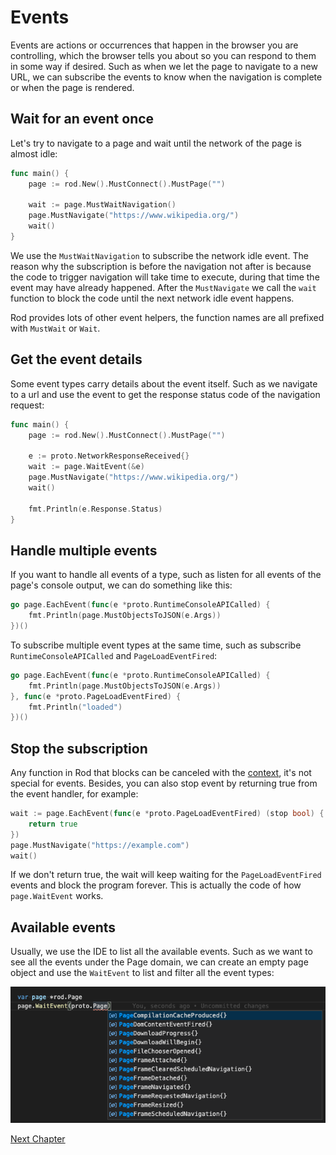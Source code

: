 # Events

Events are actions or occurrences that happen in the browser you are controlling,
which the browser tells you about so you can respond to them in some way if desired.
Such as when we let the page to navigate to a new URL, we can subscribe the events to know when
the navigation is complete or when the page is rendered.

## Wait for an event once

Let's try to navigate to a page and wait until the network of the page is almost idle:

```go
func main() {
	page := rod.New().MustConnect().MustPage("")

	wait := page.MustWaitNavigation()
	page.MustNavigate("https://www.wikipedia.org/")
	wait()
}
```

We use the `MustWaitNavigation` to subscribe the network idle event.
The reason why the subscription is before the navigation not after is because the code to trigger navigation will
take time to execute, during that time the event may have already happened.
After the `MustNavigate` we call the `wait` function to block the code until the next network idle event happens.

Rod provides lots of other event helpers, the function names are all prefixed with `MustWait` or `Wait`.

## Get the event details

Some event types carry details about the event itself. Such as we navigate to a url and use the event to get
the response status code of the navigation request:

```go
func main() {
	page := rod.New().MustConnect().MustPage("")

	e := proto.NetworkResponseReceived{}
	wait := page.WaitEvent(&e)
	page.MustNavigate("https://www.wikipedia.org/")
	wait()

	fmt.Println(e.Response.Status)
}
```

## Handle multiple events

If you want to handle all events of a type, such as listen for all events of the page's console output,
we can do something like this:

```go
go page.EachEvent(func(e *proto.RuntimeConsoleAPICalled) {
    fmt.Println(page.MustObjectsToJSON(e.Args))
})()
```

To subscribe multiple event types at the same time, such as subscribe `RuntimeConsoleAPICalled` and `PageLoadEventFired`:

```go
go page.EachEvent(func(e *proto.RuntimeConsoleAPICalled) {
    fmt.Println(page.MustObjectsToJSON(e.Args))
}, func(e *proto.PageLoadEventFired) {
    fmt.Println("loaded")
})()
```

## Stop the subscription

Any function in Rod that blocks can be canceled with the [context](context-and-timeout.md), it's not special for events.
Besides, you can also stop event by returning true from the event handler, for example:

```go
wait := page.EachEvent(func(e *proto.PageLoadEventFired) (stop bool) {
    return true
})
page.MustNavigate("https://example.com")
wait()
```

If we don't return true, the wait will keep waiting for the `PageLoadEventFired` events and block the program forever.
This is actually the code of how `page.WaitEvent` works.

## Available events

Usually, we use the IDE to list all the available events. Such as we want to see all the events under the Page domain,
we can create an empty page object and use the `WaitEvent` to list and filter all the event types:

![event-list](event-list.png)

[Next Chapter](/input.md)
